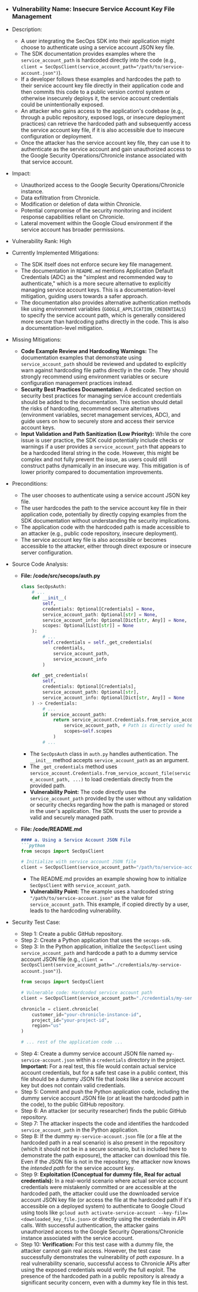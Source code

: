 - ### Vulnerability Name: Insecure Service Account Key File Management
- Description:
    - A user integrating the SecOps SDK into their application might choose to authenticate using a service account JSON key file.
    - The SDK documentation provides examples where the `service_account_path` is hardcoded directly into the code (e.g., `client = SecOpsClient(service_account_path="/path/to/service-account.json")`).
    - If a developer follows these examples and hardcodes the path to their service account key file directly in their application code and then commits this code to a public version control system or otherwise insecurely deploys it, the service account credentials could be unintentionally exposed.
    - An attacker who gains access to the application's codebase (e.g., through a public repository, exposed logs, or insecure deployment practices) can retrieve the hardcoded path and subsequently access the service account key file, if it is also accessible due to insecure configuration or deployment.
    - Once the attacker has the service account key file, they can use it to authenticate as the service account and gain unauthorized access to the Google Security Operations/Chronicle instance associated with that service account.
- Impact:
    - Unauthorized access to the Google Security Operations/Chronicle instance.
    - Data exfiltration from Chronicle.
    - Modification or deletion of data within Chronicle.
    - Potential compromise of the security monitoring and incident response capabilities reliant on Chronicle.
    - Lateral movement within the Google Cloud environment if the service account has broader permissions.
- Vulnerability Rank: High
- Currently Implemented Mitigations:
    - The SDK itself does not enforce secure key file management.
    - The documentation in `README.md` mentions Application Default Credentials (ADC) as the "simplest and recommended way to authenticate," which is a more secure alternative to explicitly managing service account keys. This is a documentation-level mitigation, guiding users towards a safer approach.
    - The documentation also provides alternative authentication methods like using environment variables (`GOOGLE_APPLICATION_CREDENTIALS`) to specify the service account path, which is generally considered more secure than hardcoding paths directly in the code. This is also a documentation-level mitigation.
- Missing Mitigations:
    - **Code Example Review and Hardcoding Warnings:** The documentation examples that demonstrate using `service_account_path` should be reviewed and updated to explicitly warn against hardcoding file paths directly in the code. They should strongly recommend using environment variables or secure configuration management practices instead.
    - **Security Best Practices Documentation:** A dedicated section on security best practices for managing service account credentials should be added to the documentation. This section should detail the risks of hardcoding, recommend secure alternatives (environment variables, secret management services, ADC), and guide users on how to securely store and access their service account keys.
    - **Input Validation and Path Sanitization (Low Priority):** While the core issue is user practice, the SDK could potentially include checks or warnings if a user provides a `service_account_path` that appears to be a hardcoded literal string in the code. However, this might be complex and not fully prevent the issue, as users could still construct paths dynamically in an insecure way. This mitigation is of lower priority compared to documentation improvements.
- Preconditions:
    - The user chooses to authenticate using a service account JSON key file.
    - The user hardcodes the path to the service account key file in their application code, potentially by directly copying examples from the SDK documentation without understanding the security implications.
    - The application code with the hardcoded path is made accessible to an attacker (e.g., public code repository, insecure deployment).
    - The service account key file is also accessible or becomes accessible to the attacker, either through direct exposure or insecure server configuration.
- Source Code Analysis:
    - **File: /code/src/secops/auth.py**
        ```python
        class SecOpsAuth:
            # ...
            def __init__(
                self,
                credentials: Optional[Credentials] = None,
                service_account_path: Optional[str] = None,
                service_account_info: Optional[Dict[str, Any]] = None,
                scopes: Optional[List[str]] = None
            ):
                # ...
                self.credentials = self._get_credentials(
                    credentials,
                    service_account_path,
                    service_account_info
                )

            def _get_credentials(
                self,
                credentials: Optional[Credentials],
                service_account_path: Optional[str],
                service_account_info: Optional[Dict[str, Any]] = None
            ) -> Credentials:
                # ...
                if service_account_path:
                    return service_account.Credentials.from_service_account_file(
                        service_account_path, # Path is directly used here
                        scopes=self.scopes
                    )
                # ...
        ```
        - The `SecOpsAuth` class in `auth.py` handles authentication. The `__init__` method accepts `service_account_path` as an argument.
        - The `_get_credentials` method uses `service_account.Credentials.from_service_account_file(service_account_path, ...)` to load credentials directly from the provided path.
        - **Vulnerability Point:** The code directly uses the `service_account_path` provided by the user without any validation or security checks regarding how the path is managed or stored in the user's application. The SDK trusts the user to provide a valid and securely managed path.

    - **File: /code/README.md**
        ```markdown
        #### a. Using a Service Account JSON File
        ```python
        from secops import SecOpsClient

        # Initialize with service account JSON file
        client = SecOpsClient(service_account_path="/path/to/service-account.json")
        ```
        - The README.md provides an example showing how to initialize `SecOpsClient` with `service_account_path`.
        - **Vulnerability Point:** The example uses a hardcoded string `"/path/to/service-account.json"` as the value for `service_account_path`. This example, if copied directly by a user, leads to the hardcoding vulnerability.

- Security Test Case:
    - Step 1: Create a public GitHub repository.
    - Step 2: Create a Python application that uses the `secops-sdk`.
    - Step 3: In the Python application, initialize the `SecOpsClient` using `service_account_path` and hardcode a path to a dummy service account JSON file (e.g., `client = SecOpsClient(service_account_path="./credentials/my-service-account.json")`).
        ```python
        from secops import SecOpsClient

        # Vulnerable code: Hardcoded service account path
        client = SecOpsClient(service_account_path="./credentials/my-service-account.json")

        chronicle = client.chronicle(
            customer_id="your-chronicle-instance-id",
            project_id="your-project-id",
            region="us"
        )

        # ... rest of the application code ...
        ```
    - Step 4: Create a dummy service account JSON file named `my-service-account.json` within a `credentials` directory in the project. **Important:** For a real test, this file would contain actual service account credentials, but for a safe test case in a public context, this file should be a dummy JSON file that *looks* like a service account key but does not contain valid credentials.
    - Step 5: Commit and push the Python application code, including the dummy service account JSON file (or at least the hardcoded path in the code), to the public GitHub repository.
    - Step 6: An attacker (or security researcher) finds the public GitHub repository.
    - Step 7: The attacker inspects the code and identifies the hardcoded `service_account_path` in the Python application.
    - Step 8: If the dummy `my-service-account.json` file (or a file at the hardcoded path in a real scenario) is also present in the repository (which it should not be in a secure scenario, but is included here to demonstrate the path exposure), the attacker can download this file. Even if the JSON file is not in the repository, the attacker now knows the *intended path* for the service account key.
    - Step 9: **Exploitation (Conceptual for dummy file, Real for actual credentials):** In a real-world scenario where actual service account credentials were mistakenly committed or are accessible at the hardcoded path, the attacker could use the downloaded service account JSON key file (or access the file at the hardcoded path if it's accessible on a deployed system) to authenticate to Google Cloud using tools like `gcloud auth activate-service-account --key-file=<downloaded_key_file.json>` or directly using the credentials in API calls. With successful authentication, the attacker gains unauthorized access to the Google Security Operations/Chronicle instance associated with the service account.
    - Step 10: **Verification:** For this test case with a dummy file, the attacker cannot gain real access. However, the test case successfully demonstrates the vulnerability of *path exposure*. In a real vulnerability scenario, successful access to Chronicle APIs after using the exposed credentials would verify the full exploit. The presence of the hardcoded path in a public repository is already a significant security concern, even with a dummy key file in this test.